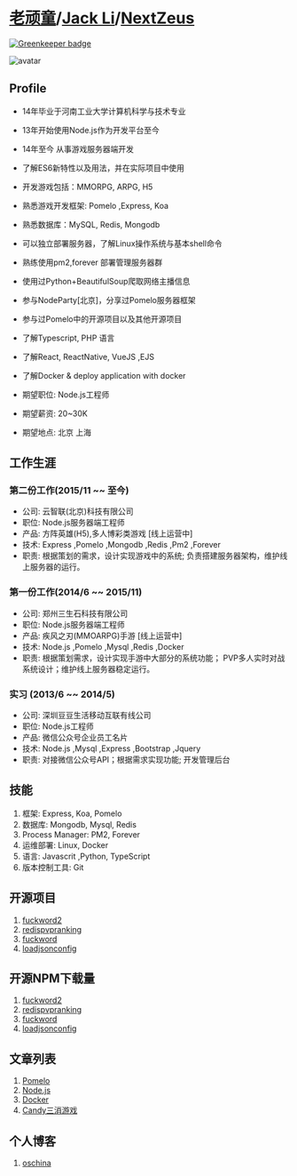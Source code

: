 # [老顽童](https://github.com/NextZeus)/[Jack Li](https://github.com/NextZeus)/[NextZeus](https://github.com/NextZeus)

[![Greenkeeper badge](https://badges.greenkeeper.io/NextZeus/NextZeus.github.io.svg)](https://greenkeeper.io/)

![avatar](https://avatars3.githubusercontent.com/u/10203487?v=3&u=6909e4e5240bfaf46c0f66b4507c0174a9f88ecf&s=400)

## Profile

* 14年毕业于河南工业大学计算机科学与技术专业
* 13年开始使用Node.js作为开发平台至今
* 14年至今 从事游戏服务器端开发
* 了解ES6新特性以及用法，并在实际项目中使用
* 开发游戏包括：MMORPG, ARPG, H5
* 熟悉游戏开发框架: Pomelo ,Express, Koa 
* 熟悉数据库：MySQL, Redis, Mongodb
* 可以独立部署服务器，了解Linux操作系统与基本shell命令
* 熟练使用pm2,forever 部署管理服务器群
* 使用过Python+BeautifulSoup爬取网络主播信息
* 参与NodeParty[北京]，分享过Pomelo服务器框架
* 参与过Pomelo中的开源项目以及其他开源项目
* 了解Typescript, PHP 语言
* 了解React, ReactNative, VueJS ,EJS 
* 了解Docker & deploy application with docker

* 期望职位: Node.js工程师
* 期望薪资: 20~30K
* 期望地点: 北京 上海

## 工作生涯

### 第二份工作(2015/11 ~~ 至今)
* 公司: 云智联(北京)科技有限公司
* 职位: Node.js服务器端工程师
* 产品: 方阵英雄(H5),多人博彩类游戏 [线上运营中]
* 技术: Express ,Pomelo ,Mongodb ,Redis ,Pm2 ,Forever
* 职责: 根据策划的需求，设计实现游戏中的系统; 负责搭建服务器架构，维护线上服务器的运行。

### 第一份工作(2014/6 ~~ 2015/11)
* 公司: 郑州三生石科技有限公司
* 职位: Node.js服务器端工程师
* 产品: 疾风之刃(MMOARPG)手游 [线上运营中]
* 技术: Node.js ,Pomelo ,Mysql ,Redis ,Docker
* 职责: 根据策划需求，设计实现手游中大部分的系统功能；
        PVP多人实时对战系统设计；维护线上服务器稳定运行。

### 实习 (2013/6 ~~ 2014/5)
* 公司: 深圳豆豆生活移动互联有线公司
* 职位: Node.js工程师
* 产品: 微信公众号企业员工名片
* 技术: Node.js ,Mysql ,Express ,Bootstrap ,Jquery 
* 职责: 对接微信公众号API；根据需求实现功能; 开发管理后台

## 技能
1. 框架: Express, Koa, Pomelo
2. 数据库: Mongodb, Mysql, Redis
3. Process Manager: PM2, Forever
4. 运维部署: Linux, Docker 
5. 语言: Javascrit ,Python, TypeScript
6. 版本控制工具: Git 

## 开源项目

1. [fuckword2](https://www.npmjs.com/package/fuckword2)
2. [redispvpranking](https://www.npmjs.com/package/redispvpranking)
3. [fuckword](https://www.npmjs.com/package/fuckword)
4. [loadjsonconfig](https://www.npmjs.com/package/loadjsonconfig)

## 开源NPM下载量

1. [fuckword2](https://npm-stat.com/charts.html?package=fuckword2&from=2016-07-01&to=2017-08-29)
2. [redispvpranking](https://npm-stat.com/charts.html?package=redispvpranking&from=2016-07-01&to=2017-08-29)
3. [fuckword](https://npm-stat.com/charts.html?package=fuckword&from=2016-07-01&to=2017-08-29)
4. [loadjsonconfig](https://npm-stat.com/charts.html?package=loadjsonconfig&from=2016-07-01&to=2017-08-29)

## 文章列表
1. [Pomelo](http://nextzeus.github.io/pomelo/)
2. [Node.js](http://nextzeus.github.io/nodejs/)
3. [Docker](http://nextzeus.github.io/docker/)
4. [Candy三消游戏](http://nextzeus.github.io/candy/)

## 个人博客
1. [oschina](https://my.oschina.net/nextzeus/blog)